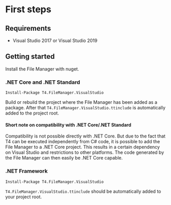 # First steps

## Requirements

- Visual Studio 2017 or Visual Studio 2019

## Getting started

Install the File Manager with nuget.

### .NET Core and .NET Standard

```
Install-Package T4.FileManager.VisualStudio
```

Build or rebuild the project where the File Manager has been added as a package. After that `T4.FileManager.VisualStudio.ttinclude` is automatically added to the project root.

#### Short note on compatibility with .NET Core/.NET Standard

Compatibility is not possible directly with .NET Core. But due to the fact that T4 can be executed independently from C# code, it is possible to add the File Manager to a .NET Core project. This results in a certain dependency on Visual Studio and restrictions to other platforms. The code generated by the File Manager can then easily be .NET Core capable. 

### .NET Framework

```
Install-Package T4.FileManager.VisualStudio
```

`T4.FileManager.VisualStudio.ttinclude` should be automatically added to your project root.
